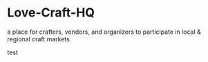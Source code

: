 # Love-Craft-HQ
a place for crafters, vendors, and organizers to participate in local &amp; regional craft markets

test 